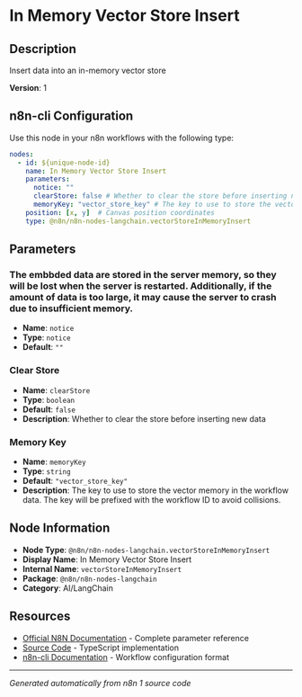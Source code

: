 # In Memory Vector Store Insert

## Description

Insert data into an in-memory vector store

**Version**: 1

## n8n-cli Configuration

Use this node in your n8n workflows with the following type:

```yaml
nodes:
  - id: ${unique-node-id}
    name: In Memory Vector Store Insert
    parameters:
      notice: ""
      clearStore: false # Whether to clear the store before inserting new data
      memoryKey: "vector_store_key" # The key to use to store the vector memory in the workflow data. The key will be prefixed with the workflow ID to avoid collisions.
    position: [x, y]  # Canvas position coordinates
    type: @n8n/n8n-nodes-langchain.vectorStoreInMemoryInsert
```

## Parameters

### The embbded data are stored in the server memory, so they will be lost when the server is restarted. Additionally, if the amount of data is too large, it may cause the server to crash due to insufficient memory.

- **Name**: `notice`
- **Type**: `notice`
- **Default**: `""`

### Clear Store

- **Name**: `clearStore`
- **Type**: `boolean`
- **Default**: `false`
- **Description**: Whether to clear the store before inserting new data

### Memory Key

- **Name**: `memoryKey`
- **Type**: `string`
- **Default**: `"vector_store_key"`
- **Description**: The key to use to store the vector memory in the workflow data. The key will be prefixed with the workflow ID to avoid collisions.


## Node Information

- **Node Type**: `@n8n/n8n-nodes-langchain.vectorStoreInMemoryInsert`
- **Display Name**: In Memory Vector Store Insert
- **Internal Name**: `vectorStoreInMemoryInsert`
- **Package**: `@n8n/n8n-nodes-langchain`
- **Category**: AI/LangChain

## Resources

- [Official N8N Documentation](https://docs.n8n.io/integrations/builtin/cluster-nodes/root-nodes/n8n-nodes-langchain.vectorstoreinmemoryinsert/) - Complete parameter reference
- [Source Code](https://github.com/n8n-io/n8n/blob/master/packages/@n8n/nodes-langchain/nodes/vector_store/VectorStoreInMemoryInsert/VectorStoreInMemoryInsert.node.ts) - TypeScript implementation
- [n8n-cli Documentation](https://github.com/edenreich/n8n-cli) - Workflow configuration format

---
*Generated automatically from n8n 1 source code*
